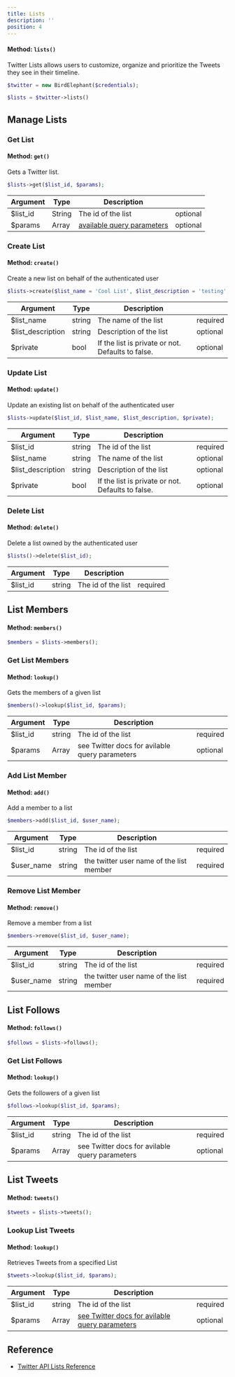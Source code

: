 ```yaml
---
title: Lists
description: ''
position: 4
---
```

#### Method:  ```lists()```

Twitter Lists allows users to customize, organize and prioritize the Tweets they see in their timeline.

```php
$twitter = new BirdElephant($credentials);

$lists = $twitter->lists()
```
## Manage Lists

### Get List

#### Method: ```get()```

Gets a Twitter list.

```php
$lists->get($list_id, $params);
```

| Argument | Type  | Description  |          |
|----------|-------|------------------------------------------------------------------------------------|----------|
| $list_id  | String | The id of the list | optional |
| $params  | Array | [available query parameters](https://developer.twitter.com/en/docs/twitter-api/lists/list-lookup/api-reference/get-lists-id) | optional |

### Create List
#### Method: ```create()```

Create a new list on behalf of the authenticated user

```php
$lists->create($list_name = 'Cool List', $list_description = 'testing', $private = false);
```


 | Argument         | Type   | Description                                             |          |
 |------------------|--------|---------------------------------------------------------|----------|
 | $list_name       | string | The name of the list                                    | required |
 | $list_description| string | Description of the list                                 | optional |
 | $private         | bool   | If the list is private or not. Defaults to false.       | optional |

### Update List
#### Method: ```update()```

Update an existing list on behalf of the authenticated user

```php
$lists->update($list_id, $list_name, $list_description, $private);
```


 | Argument          | Type   | Description                                       |          |
 |-------------------|--------|---------------------------------------------------|----------|
 | $list_id          | string | The id of the list                                | required |
 | $list_name        | string | The name of the list                              | optional |
 | $list_description | string | Description of the list                           | optional |
 | $private          | bool   | If the list is private or not. Defaults to false. | optional |


### Delete List
#### Method: ```delete()```

Delete a list owned by the authenticated user

```php
$lists()->delete($list_id);
```


 | Argument          | Type   | Description                                       |          |
 |-------------------|--------|---------------------------------------------------|----------|
 | $list_id          | string | The id of the list                                | required |

## List Members
#### Method: ```members()```
```php
$members = $lists->members();
```

### Get List Members
#### Method: ```lookup()```

Gets the members of a given list

```php
$members()->lookup($list_id, $params);
```
 | Argument   | Type   | Description                                    |          |
 |------------|--------|------------------------------------------------|----------|
 | $list_id   | string | The id of the list                             | required |
 | $params    | Array  | see Twitter docs for avilable query parameters | optional |


### Add List Member
#### Method: ```add()```

Add a member to a list

```php
$members->add($list_id, $user_name);
```
 | Argument | Type   | Description        |          |
 |----------|--------|--------------------|----------|
 | $list_id | string | The id of the list | required |
 | $user_name     | string | the twitter user name of the list member           | required|

### Remove List Member
#### Method: ```remove()```

Remove a member from a list

```php
$members->remove($list_id, $user_name);
```

 | Argument   | Type   | Description                               |          |
 |------------|--------|-------------------------------------------|----------|
 | $list_id   | string | The id of the list                        | required |
 | $user_name | string | the twitter user name of the list member  | required |

## List Follows
#### Method: ```follows()```
```php
$follows = $lists->follows();
```

### Get List Follows
#### Method: ```lookup()```

Gets the followers of a given list

```php
$follows->lookup($list_id, $params);
```
 | Argument | Type   | Description                                    |          |
 |----------|--------|------------------------------------------------|----------|
 | $list_id | string | The id of the list                             | required |
 | $params  | Array  | see Twitter docs for avilable query parameters | optional |



## List Tweets
#### Method: ```tweets()```
```php
$tweets = $lists->tweets();
```

### Lookup List Tweets
#### Method: ```lookup()```

Retrieves Tweets from a specified List

```php
$tweets->lookup($list_id, $params);
```
 | Argument | Type   | Description                                    |          |
 |----------|--------|------------------------------------------------|----------|
 | $list_id | string | The id of the list                             | required |
 | $params  | Array  | [see Twitter docs for avilable query parameters](https://developer.twitter.com/en/docs/twitter-api/lists/list-tweets/api-reference/get-lists-id-tweets) | optional |

## Reference
- [Twitter API Lists Reference](https://developer.twitter.com/en/docs/twitter-api/lists/manage-lists/api-reference)

